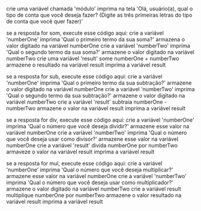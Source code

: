 crie uma variável chamada 'módulo'
imprima na tela 'Olá, usuário(a), qual o tipo de conta que você deseja fazer? (Digite as três primeiras letras do tipo de conta que você quer fazer)'

se a resposta for som, execute esse código aqui:
crie a variável 'numberOne'
imprima 'Qual o primeiro termo da sua soma?'
armazena o valor digitado na variável numberOne
crie a variável 'numberTwo'
imprima 'Qual o segundo termo da sua soma?'
armazene o valor digitado na variável numberTwo
crie uma variável 'result'
some numberOne + numberTwo
armazene o resultado na variável result
imprima a variável result

se a resposta for sub, execute esse código aqui:
crie a variável 'numberOne'
imprima 'Qual o primeiro termo da sua subtração?' 
armazene o valor digitado na variável numberOne
crie a variável 'numberTwo'
imprima 'Qual o segundo termo da sua subtração?'
armazene o valor digitado na variável numberTwo
crie a variável 'result'
subtraia numberOne - numberTwo
armazene o valor na variável result
imprima a variável result

se a resposta for div, execute esse código aqui:
crie a variável 'numberOne'
imprima 'Qual o número que você deseja dividir?'
armazene esse valor na variável numberOne
crie a variável 'numberTwo'
imprima 'Qual o número que você deseja usar como divisor?'
armazene esse valor na variável numberOne
crie a variável 'result'
divida numberOne por numberTwo
armaveze o valor na variável result
imprima a variável result

se a resposta for mul, execute esse código aqui:
crie a variável 'numberOne'
imprima 'Qual o número que você deseja multiplicar?'
armazene esse valor na variável numberOne
crie a variável 'numberTwo'
imprima 'Qual o número que você deseja usar como multiplicador?'
armazene o valor digitado na variável numberTwo
crie a variável result
multiplique numberOne por numberTwo
armazene o valor resultado na variável result
imprima a variável result

